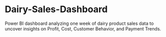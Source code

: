 # Dairy-Sales-Dashboard
Power BI dashboard analyzing one week of dairy product sales data to uncover insights on Profit, Cost, Customer Behavior, and Payment Trends.
